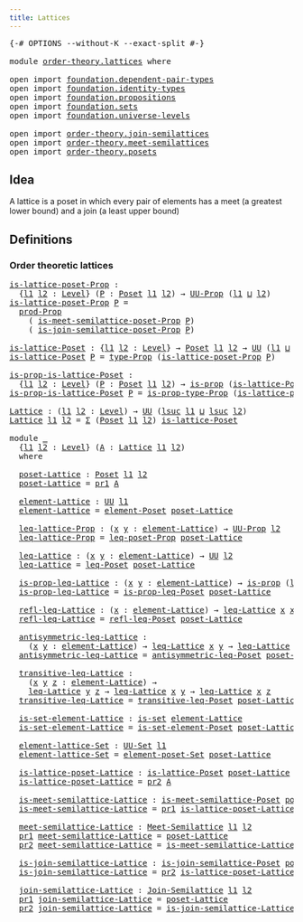 ```yaml
---
title: Lattices
---
```


<pre class="Agda"><a id="34" class="Symbol">{-#</a> <a id="38" class="Keyword">OPTIONS</a> <a id="46" class="Pragma">--without-K</a> <a id="58" class="Pragma">--exact-split</a> <a id="72" class="Symbol">#-}</a>

<a id="77" class="Keyword">module</a> <a id="84" href="order-theory.lattices.html" class="Module">order-theory.lattices</a> <a id="106" class="Keyword">where</a>

<a id="113" class="Keyword">open</a> <a id="118" class="Keyword">import</a> <a id="125" href="foundation.dependent-pair-types.html" class="Module">foundation.dependent-pair-types</a>
<a id="157" class="Keyword">open</a> <a id="162" class="Keyword">import</a> <a id="169" href="foundation.identity-types.html" class="Module">foundation.identity-types</a>
<a id="195" class="Keyword">open</a> <a id="200" class="Keyword">import</a> <a id="207" href="foundation.propositions.html" class="Module">foundation.propositions</a>
<a id="231" class="Keyword">open</a> <a id="236" class="Keyword">import</a> <a id="243" href="foundation.sets.html" class="Module">foundation.sets</a>
<a id="259" class="Keyword">open</a> <a id="264" class="Keyword">import</a> <a id="271" href="foundation.universe-levels.html" class="Module">foundation.universe-levels</a>

<a id="299" class="Keyword">open</a> <a id="304" class="Keyword">import</a> <a id="311" href="order-theory.join-semilattices.html" class="Module">order-theory.join-semilattices</a>
<a id="342" class="Keyword">open</a> <a id="347" class="Keyword">import</a> <a id="354" href="order-theory.meet-semilattices.html" class="Module">order-theory.meet-semilattices</a>
<a id="385" class="Keyword">open</a> <a id="390" class="Keyword">import</a> <a id="397" href="order-theory.posets.html" class="Module">order-theory.posets</a>
</pre>
## Idea

A lattice is a poset in which every pair of elements has a meet (a greatest lower bound) and a join (a least upper bound)

## Definitions

### Order theoretic lattices

<pre class="Agda"><a id="is-lattice-poset-Prop"></a><a id="608" href="order-theory.lattices.html#608" class="Function">is-lattice-poset-Prop</a> <a id="630" class="Symbol">:</a>
  <a id="634" class="Symbol">{</a><a id="635" href="order-theory.lattices.html#635" class="Bound">l1</a> <a id="638" href="order-theory.lattices.html#638" class="Bound">l2</a> <a id="641" class="Symbol">:</a> <a id="643" href="Agda.Primitive.html#597" class="Postulate">Level</a><a id="648" class="Symbol">}</a> <a id="650" class="Symbol">(</a><a id="651" href="order-theory.lattices.html#651" class="Bound">P</a> <a id="653" class="Symbol">:</a> <a id="655" href="order-theory.posets.html#731" class="Function">Poset</a> <a id="661" href="order-theory.lattices.html#635" class="Bound">l1</a> <a id="664" href="order-theory.lattices.html#638" class="Bound">l2</a><a id="666" class="Symbol">)</a> <a id="668" class="Symbol">→</a> <a id="670" href="foundation-core.propositions.html#1322" class="Function">UU-Prop</a> <a id="678" class="Symbol">(</a><a id="679" href="order-theory.lattices.html#635" class="Bound">l1</a> <a id="682" href="Agda.Primitive.html#810" class="Primitive Operator">⊔</a> <a id="684" href="order-theory.lattices.html#638" class="Bound">l2</a><a id="686" class="Symbol">)</a>
<a id="688" href="order-theory.lattices.html#608" class="Function">is-lattice-poset-Prop</a> <a id="710" href="order-theory.lattices.html#710" class="Bound">P</a> <a id="712" class="Symbol">=</a>
  <a id="716" href="foundation-core.propositions.html#5805" class="Function">prod-Prop</a>
    <a id="730" class="Symbol">(</a> <a id="732" href="order-theory.meet-semilattices.html#1168" class="Function">is-meet-semilattice-poset-Prop</a> <a id="763" href="order-theory.lattices.html#710" class="Bound">P</a><a id="764" class="Symbol">)</a>
    <a id="770" class="Symbol">(</a> <a id="772" href="order-theory.join-semilattices.html#1159" class="Function">is-join-semilattice-poset-Prop</a> <a id="803" href="order-theory.lattices.html#710" class="Bound">P</a><a id="804" class="Symbol">)</a>

<a id="is-lattice-Poset"></a><a id="807" href="order-theory.lattices.html#807" class="Function">is-lattice-Poset</a> <a id="824" class="Symbol">:</a> <a id="826" class="Symbol">{</a><a id="827" href="order-theory.lattices.html#827" class="Bound">l1</a> <a id="830" href="order-theory.lattices.html#830" class="Bound">l2</a> <a id="833" class="Symbol">:</a> <a id="835" href="Agda.Primitive.html#597" class="Postulate">Level</a><a id="840" class="Symbol">}</a> <a id="842" class="Symbol">→</a> <a id="844" href="order-theory.posets.html#731" class="Function">Poset</a> <a id="850" href="order-theory.lattices.html#827" class="Bound">l1</a> <a id="853" href="order-theory.lattices.html#830" class="Bound">l2</a> <a id="856" class="Symbol">→</a> <a id="858" href="foundation-core.universe-levels.html#222" class="Primitive">UU</a> <a id="861" class="Symbol">(</a><a id="862" href="order-theory.lattices.html#827" class="Bound">l1</a> <a id="865" href="Agda.Primitive.html#810" class="Primitive Operator">⊔</a> <a id="867" href="order-theory.lattices.html#830" class="Bound">l2</a><a id="869" class="Symbol">)</a>
<a id="871" href="order-theory.lattices.html#807" class="Function">is-lattice-Poset</a> <a id="888" href="order-theory.lattices.html#888" class="Bound">P</a> <a id="890" class="Symbol">=</a> <a id="892" href="foundation-core.propositions.html#1424" class="Function">type-Prop</a> <a id="902" class="Symbol">(</a><a id="903" href="order-theory.lattices.html#608" class="Function">is-lattice-poset-Prop</a> <a id="925" href="order-theory.lattices.html#888" class="Bound">P</a><a id="926" class="Symbol">)</a>

<a id="is-prop-is-lattice-Poset"></a><a id="929" href="order-theory.lattices.html#929" class="Function">is-prop-is-lattice-Poset</a> <a id="954" class="Symbol">:</a>
  <a id="958" class="Symbol">{</a><a id="959" href="order-theory.lattices.html#959" class="Bound">l1</a> <a id="962" href="order-theory.lattices.html#962" class="Bound">l2</a> <a id="965" class="Symbol">:</a> <a id="967" href="Agda.Primitive.html#597" class="Postulate">Level</a><a id="972" class="Symbol">}</a> <a id="974" class="Symbol">(</a><a id="975" href="order-theory.lattices.html#975" class="Bound">P</a> <a id="977" class="Symbol">:</a> <a id="979" href="order-theory.posets.html#731" class="Function">Poset</a> <a id="985" href="order-theory.lattices.html#959" class="Bound">l1</a> <a id="988" href="order-theory.lattices.html#962" class="Bound">l2</a><a id="990" class="Symbol">)</a> <a id="992" class="Symbol">→</a> <a id="994" href="foundation-core.propositions.html#1246" class="Function">is-prop</a> <a id="1002" class="Symbol">(</a><a id="1003" href="order-theory.lattices.html#807" class="Function">is-lattice-Poset</a> <a id="1020" href="order-theory.lattices.html#975" class="Bound">P</a><a id="1021" class="Symbol">)</a>
<a id="1023" href="order-theory.lattices.html#929" class="Function">is-prop-is-lattice-Poset</a> <a id="1048" href="order-theory.lattices.html#1048" class="Bound">P</a> <a id="1050" class="Symbol">=</a> <a id="1052" href="foundation-core.propositions.html#1491" class="Function">is-prop-type-Prop</a> <a id="1070" class="Symbol">(</a><a id="1071" href="order-theory.lattices.html#608" class="Function">is-lattice-poset-Prop</a> <a id="1093" href="order-theory.lattices.html#1048" class="Bound">P</a><a id="1094" class="Symbol">)</a>

<a id="Lattice"></a><a id="1097" href="order-theory.lattices.html#1097" class="Function">Lattice</a> <a id="1105" class="Symbol">:</a> <a id="1107" class="Symbol">(</a><a id="1108" href="order-theory.lattices.html#1108" class="Bound">l1</a> <a id="1111" href="order-theory.lattices.html#1111" class="Bound">l2</a> <a id="1114" class="Symbol">:</a> <a id="1116" href="Agda.Primitive.html#597" class="Postulate">Level</a><a id="1121" class="Symbol">)</a> <a id="1123" class="Symbol">→</a> <a id="1125" href="foundation-core.universe-levels.html#222" class="Primitive">UU</a> <a id="1128" class="Symbol">(</a><a id="1129" href="Agda.Primitive.html#780" class="Primitive">lsuc</a> <a id="1134" href="order-theory.lattices.html#1108" class="Bound">l1</a> <a id="1137" href="Agda.Primitive.html#810" class="Primitive Operator">⊔</a> <a id="1139" href="Agda.Primitive.html#780" class="Primitive">lsuc</a> <a id="1144" href="order-theory.lattices.html#1111" class="Bound">l2</a><a id="1146" class="Symbol">)</a>
<a id="1148" href="order-theory.lattices.html#1097" class="Function">Lattice</a> <a id="1156" href="order-theory.lattices.html#1156" class="Bound">l1</a> <a id="1159" href="order-theory.lattices.html#1159" class="Bound">l2</a> <a id="1162" class="Symbol">=</a> <a id="1164" href="foundation-core.dependent-pair-types.html#502" class="Record">Σ</a> <a id="1166" class="Symbol">(</a><a id="1167" href="order-theory.posets.html#731" class="Function">Poset</a> <a id="1173" href="order-theory.lattices.html#1156" class="Bound">l1</a> <a id="1176" href="order-theory.lattices.html#1159" class="Bound">l2</a><a id="1178" class="Symbol">)</a> <a id="1180" href="order-theory.lattices.html#807" class="Function">is-lattice-Poset</a>

<a id="1198" class="Keyword">module</a> <a id="1205" href="order-theory.lattices.html#1205" class="Module">_</a>
  <a id="1209" class="Symbol">{</a><a id="1210" href="order-theory.lattices.html#1210" class="Bound">l1</a> <a id="1213" href="order-theory.lattices.html#1213" class="Bound">l2</a> <a id="1216" class="Symbol">:</a> <a id="1218" href="Agda.Primitive.html#597" class="Postulate">Level</a><a id="1223" class="Symbol">}</a> <a id="1225" class="Symbol">(</a><a id="1226" href="order-theory.lattices.html#1226" class="Bound">A</a> <a id="1228" class="Symbol">:</a> <a id="1230" href="order-theory.lattices.html#1097" class="Function">Lattice</a> <a id="1238" href="order-theory.lattices.html#1210" class="Bound">l1</a> <a id="1241" href="order-theory.lattices.html#1213" class="Bound">l2</a><a id="1243" class="Symbol">)</a>
  <a id="1247" class="Keyword">where</a>

  <a id="1256" href="order-theory.lattices.html#1256" class="Function">poset-Lattice</a> <a id="1270" class="Symbol">:</a> <a id="1272" href="order-theory.posets.html#731" class="Function">Poset</a> <a id="1278" href="order-theory.lattices.html#1210" class="Bound">l1</a> <a id="1281" href="order-theory.lattices.html#1213" class="Bound">l2</a>
  <a id="1286" href="order-theory.lattices.html#1256" class="Function">poset-Lattice</a> <a id="1300" class="Symbol">=</a> <a id="1302" href="foundation-core.dependent-pair-types.html#592" class="Field">pr1</a> <a id="1306" href="order-theory.lattices.html#1226" class="Bound">A</a>

  <a id="1311" href="order-theory.lattices.html#1311" class="Function">element-Lattice</a> <a id="1327" class="Symbol">:</a> <a id="1329" href="foundation-core.universe-levels.html#222" class="Primitive">UU</a> <a id="1332" href="order-theory.lattices.html#1210" class="Bound">l1</a>
  <a id="1337" href="order-theory.lattices.html#1311" class="Function">element-Lattice</a> <a id="1353" class="Symbol">=</a> <a id="1355" href="order-theory.posets.html#1145" class="Function">element-Poset</a> <a id="1369" href="order-theory.lattices.html#1256" class="Function">poset-Lattice</a>

  <a id="1386" href="order-theory.lattices.html#1386" class="Function">leq-lattice-Prop</a> <a id="1403" class="Symbol">:</a> <a id="1405" class="Symbol">(</a><a id="1406" href="order-theory.lattices.html#1406" class="Bound">x</a> <a id="1408" href="order-theory.lattices.html#1408" class="Bound">y</a> <a id="1410" class="Symbol">:</a> <a id="1412" href="order-theory.lattices.html#1311" class="Function">element-Lattice</a><a id="1427" class="Symbol">)</a> <a id="1429" class="Symbol">→</a> <a id="1431" href="foundation-core.propositions.html#1322" class="Function">UU-Prop</a> <a id="1439" href="order-theory.lattices.html#1213" class="Bound">l2</a>
  <a id="1444" href="order-theory.lattices.html#1386" class="Function">leq-lattice-Prop</a> <a id="1461" class="Symbol">=</a> <a id="1463" href="order-theory.posets.html#1194" class="Function">leq-poset-Prop</a> <a id="1478" href="order-theory.lattices.html#1256" class="Function">poset-Lattice</a>

  <a id="1495" href="order-theory.lattices.html#1495" class="Function">leq-Lattice</a> <a id="1507" class="Symbol">:</a> <a id="1509" class="Symbol">(</a><a id="1510" href="order-theory.lattices.html#1510" class="Bound">x</a> <a id="1512" href="order-theory.lattices.html#1512" class="Bound">y</a> <a id="1514" class="Symbol">:</a> <a id="1516" href="order-theory.lattices.html#1311" class="Function">element-Lattice</a><a id="1531" class="Symbol">)</a> <a id="1533" class="Symbol">→</a> <a id="1535" href="foundation-core.universe-levels.html#222" class="Primitive">UU</a> <a id="1538" href="order-theory.lattices.html#1213" class="Bound">l2</a>
  <a id="1543" href="order-theory.lattices.html#1495" class="Function">leq-Lattice</a> <a id="1555" class="Symbol">=</a> <a id="1557" href="order-theory.posets.html#1280" class="Function">leq-Poset</a> <a id="1567" href="order-theory.lattices.html#1256" class="Function">poset-Lattice</a>

  <a id="1584" href="order-theory.lattices.html#1584" class="Function">is-prop-leq-Lattice</a> <a id="1604" class="Symbol">:</a> <a id="1606" class="Symbol">(</a><a id="1607" href="order-theory.lattices.html#1607" class="Bound">x</a> <a id="1609" href="order-theory.lattices.html#1609" class="Bound">y</a> <a id="1611" class="Symbol">:</a> <a id="1613" href="order-theory.lattices.html#1311" class="Function">element-Lattice</a><a id="1628" class="Symbol">)</a> <a id="1630" class="Symbol">→</a> <a id="1632" href="foundation-core.propositions.html#1246" class="Function">is-prop</a> <a id="1640" class="Symbol">(</a><a id="1641" href="order-theory.lattices.html#1495" class="Function">leq-Lattice</a> <a id="1653" href="order-theory.lattices.html#1607" class="Bound">x</a> <a id="1655" href="order-theory.lattices.html#1609" class="Bound">y</a><a id="1656" class="Symbol">)</a>
  <a id="1660" href="order-theory.lattices.html#1584" class="Function">is-prop-leq-Lattice</a> <a id="1680" class="Symbol">=</a> <a id="1682" href="order-theory.posets.html#1375" class="Function">is-prop-leq-Poset</a> <a id="1700" href="order-theory.lattices.html#1256" class="Function">poset-Lattice</a>

  <a id="1717" href="order-theory.lattices.html#1717" class="Function">refl-leq-Lattice</a> <a id="1734" class="Symbol">:</a> <a id="1736" class="Symbol">(</a><a id="1737" href="order-theory.lattices.html#1737" class="Bound">x</a> <a id="1739" class="Symbol">:</a> <a id="1741" href="order-theory.lattices.html#1311" class="Function">element-Lattice</a><a id="1756" class="Symbol">)</a> <a id="1758" class="Symbol">→</a> <a id="1760" href="order-theory.lattices.html#1495" class="Function">leq-Lattice</a> <a id="1772" href="order-theory.lattices.html#1737" class="Bound">x</a> <a id="1774" href="order-theory.lattices.html#1737" class="Bound">x</a>
  <a id="1778" href="order-theory.lattices.html#1717" class="Function">refl-leq-Lattice</a> <a id="1795" class="Symbol">=</a> <a id="1797" href="order-theory.posets.html#1511" class="Function">refl-leq-Poset</a> <a id="1812" href="order-theory.lattices.html#1256" class="Function">poset-Lattice</a>

  <a id="1829" href="order-theory.lattices.html#1829" class="Function">antisymmetric-leq-Lattice</a> <a id="1855" class="Symbol">:</a>
    <a id="1861" class="Symbol">(</a><a id="1862" href="order-theory.lattices.html#1862" class="Bound">x</a> <a id="1864" href="order-theory.lattices.html#1864" class="Bound">y</a> <a id="1866" class="Symbol">:</a> <a id="1868" href="order-theory.lattices.html#1311" class="Function">element-Lattice</a><a id="1883" class="Symbol">)</a> <a id="1885" class="Symbol">→</a> <a id="1887" href="order-theory.lattices.html#1495" class="Function">leq-Lattice</a> <a id="1899" href="order-theory.lattices.html#1862" class="Bound">x</a> <a id="1901" href="order-theory.lattices.html#1864" class="Bound">y</a> <a id="1903" class="Symbol">→</a> <a id="1905" href="order-theory.lattices.html#1495" class="Function">leq-Lattice</a> <a id="1917" href="order-theory.lattices.html#1864" class="Bound">y</a> <a id="1919" href="order-theory.lattices.html#1862" class="Bound">x</a> <a id="1921" class="Symbol">→</a> <a id="1923" href="foundation-core.identity-types.html#641" class="Datatype">Id</a> <a id="1926" href="order-theory.lattices.html#1862" class="Bound">x</a> <a id="1928" href="order-theory.lattices.html#1864" class="Bound">y</a>
  <a id="1932" href="order-theory.lattices.html#1829" class="Function">antisymmetric-leq-Lattice</a> <a id="1958" class="Symbol">=</a> <a id="1960" href="order-theory.posets.html#1983" class="Function">antisymmetric-leq-Poset</a> <a id="1984" href="order-theory.lattices.html#1256" class="Function">poset-Lattice</a>

  <a id="2001" href="order-theory.lattices.html#2001" class="Function">transitive-leq-Lattice</a> <a id="2024" class="Symbol">:</a>
    <a id="2030" class="Symbol">(</a><a id="2031" href="order-theory.lattices.html#2031" class="Bound">x</a> <a id="2033" href="order-theory.lattices.html#2033" class="Bound">y</a> <a id="2035" href="order-theory.lattices.html#2035" class="Bound">z</a> <a id="2037" class="Symbol">:</a> <a id="2039" href="order-theory.lattices.html#1311" class="Function">element-Lattice</a><a id="2054" class="Symbol">)</a> <a id="2056" class="Symbol">→</a>
    <a id="2062" href="order-theory.lattices.html#1495" class="Function">leq-Lattice</a> <a id="2074" href="order-theory.lattices.html#2033" class="Bound">y</a> <a id="2076" href="order-theory.lattices.html#2035" class="Bound">z</a> <a id="2078" class="Symbol">→</a> <a id="2080" href="order-theory.lattices.html#1495" class="Function">leq-Lattice</a> <a id="2092" href="order-theory.lattices.html#2031" class="Bound">x</a> <a id="2094" href="order-theory.lattices.html#2033" class="Bound">y</a> <a id="2096" class="Symbol">→</a> <a id="2098" href="order-theory.lattices.html#1495" class="Function">leq-Lattice</a> <a id="2110" href="order-theory.lattices.html#2031" class="Bound">x</a> <a id="2112" href="order-theory.lattices.html#2035" class="Bound">z</a>
  <a id="2116" href="order-theory.lattices.html#2001" class="Function">transitive-leq-Lattice</a> <a id="2139" class="Symbol">=</a> <a id="2141" href="order-theory.posets.html#1610" class="Function">transitive-leq-Poset</a> <a id="2162" href="order-theory.lattices.html#1256" class="Function">poset-Lattice</a>

  <a id="2179" href="order-theory.lattices.html#2179" class="Function">is-set-element-Lattice</a> <a id="2202" class="Symbol">:</a> <a id="2204" href="foundation-core.sets.html#1099" class="Function">is-set</a> <a id="2211" href="order-theory.lattices.html#1311" class="Function">element-Lattice</a>
  <a id="2229" href="order-theory.lattices.html#2179" class="Function">is-set-element-Lattice</a> <a id="2252" class="Symbol">=</a> <a id="2254" href="order-theory.posets.html#2125" class="Function">is-set-element-Poset</a> <a id="2275" href="order-theory.lattices.html#1256" class="Function">poset-Lattice</a>

  <a id="2292" href="order-theory.lattices.html#2292" class="Function">element-lattice-Set</a> <a id="2312" class="Symbol">:</a> <a id="2314" href="foundation-core.sets.html#1177" class="Function">UU-Set</a> <a id="2321" href="order-theory.lattices.html#1210" class="Bound">l1</a>
  <a id="2326" href="order-theory.lattices.html#2292" class="Function">element-lattice-Set</a> <a id="2346" class="Symbol">=</a> <a id="2348" href="order-theory.posets.html#2464" class="Function">element-poset-Set</a> <a id="2366" href="order-theory.lattices.html#1256" class="Function">poset-Lattice</a>

  <a id="2383" href="order-theory.lattices.html#2383" class="Function">is-lattice-poset-Lattice</a> <a id="2408" class="Symbol">:</a> <a id="2410" href="order-theory.lattices.html#807" class="Function">is-lattice-Poset</a> <a id="2427" href="order-theory.lattices.html#1256" class="Function">poset-Lattice</a>
  <a id="2443" href="order-theory.lattices.html#2383" class="Function">is-lattice-poset-Lattice</a> <a id="2468" class="Symbol">=</a> <a id="2470" href="foundation-core.dependent-pair-types.html#604" class="Field">pr2</a> <a id="2474" href="order-theory.lattices.html#1226" class="Bound">A</a>

  <a id="2479" href="order-theory.lattices.html#2479" class="Function">is-meet-semilattice-Lattice</a> <a id="2507" class="Symbol">:</a> <a id="2509" href="order-theory.meet-semilattices.html#1412" class="Function">is-meet-semilattice-Poset</a> <a id="2535" href="order-theory.lattices.html#1256" class="Function">poset-Lattice</a>
  <a id="2551" href="order-theory.lattices.html#2479" class="Function">is-meet-semilattice-Lattice</a> <a id="2579" class="Symbol">=</a> <a id="2581" href="foundation-core.dependent-pair-types.html#592" class="Field">pr1</a> <a id="2585" href="order-theory.lattices.html#2383" class="Function">is-lattice-poset-Lattice</a>

  <a id="2613" href="order-theory.lattices.html#2613" class="Function">meet-semilattice-Lattice</a> <a id="2638" class="Symbol">:</a> <a id="2640" href="order-theory.meet-semilattices.html#1693" class="Function">Meet-Semilattice</a> <a id="2657" href="order-theory.lattices.html#1210" class="Bound">l1</a> <a id="2660" href="order-theory.lattices.html#1213" class="Bound">l2</a>
  <a id="2665" href="foundation-core.dependent-pair-types.html#592" class="Field">pr1</a> <a id="2669" href="order-theory.lattices.html#2613" class="Function">meet-semilattice-Lattice</a> <a id="2694" class="Symbol">=</a> <a id="2696" href="order-theory.lattices.html#1256" class="Function">poset-Lattice</a>
  <a id="2712" href="foundation-core.dependent-pair-types.html#604" class="Field">pr2</a> <a id="2716" href="order-theory.lattices.html#2613" class="Function">meet-semilattice-Lattice</a> <a id="2741" class="Symbol">=</a> <a id="2743" href="order-theory.lattices.html#2479" class="Function">is-meet-semilattice-Lattice</a>

  <a id="2774" href="order-theory.lattices.html#2774" class="Function">is-join-semilattice-Lattice</a> <a id="2802" class="Symbol">:</a> <a id="2804" href="order-theory.join-semilattices.html#1400" class="Function">is-join-semilattice-Poset</a> <a id="2830" href="order-theory.lattices.html#1256" class="Function">poset-Lattice</a>
  <a id="2846" href="order-theory.lattices.html#2774" class="Function">is-join-semilattice-Lattice</a> <a id="2874" class="Symbol">=</a> <a id="2876" href="foundation-core.dependent-pair-types.html#604" class="Field">pr2</a> <a id="2880" href="order-theory.lattices.html#2383" class="Function">is-lattice-poset-Lattice</a>

  <a id="2908" href="order-theory.lattices.html#2908" class="Function">join-semilattice-Lattice</a> <a id="2933" class="Symbol">:</a> <a id="2935" href="order-theory.join-semilattices.html#1681" class="Function">Join-Semilattice</a> <a id="2952" href="order-theory.lattices.html#1210" class="Bound">l1</a> <a id="2955" href="order-theory.lattices.html#1213" class="Bound">l2</a>
  <a id="2960" href="foundation-core.dependent-pair-types.html#592" class="Field">pr1</a> <a id="2964" href="order-theory.lattices.html#2908" class="Function">join-semilattice-Lattice</a> <a id="2989" class="Symbol">=</a> <a id="2991" href="order-theory.lattices.html#1256" class="Function">poset-Lattice</a>
  <a id="3007" href="foundation-core.dependent-pair-types.html#604" class="Field">pr2</a> <a id="3011" href="order-theory.lattices.html#2908" class="Function">join-semilattice-Lattice</a> <a id="3036" class="Symbol">=</a> <a id="3038" href="order-theory.lattices.html#2774" class="Function">is-join-semilattice-Lattice</a>
</pre>